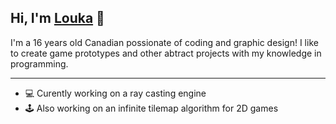 ## Hi, I'm [Louka][twitter] 👋

I'm a 16 years old Canadian possionate of coding and graphic design!
I like to create game prototypes and other abtract projects with my knowledge in programming.

---
- 💻 Curently working on a ray casting engine
- 🕹 Also working on an infinite tilemap algorithm for 2D games


[twitter]: https://twitter.com/louka_dubois
